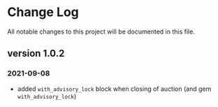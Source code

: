 # Change Log
All notable changes to this project will be documented in this file.

## version 1.0.2
### 2021-09-08
- added `with_advisory_lock` block when closing of auction (and gem `with_advisory_lock`)

